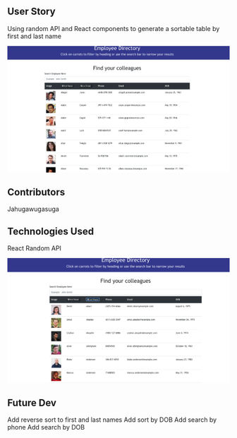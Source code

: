 ## User Story
Using random API and React components to generate a sortable table by first and last name

![mainpage](./src/mainpage.png)

## Contributors
Jahugawugasuga

## Technologies Used
React 
Random API

![sortedtable](./src/sortlast.png)

## Future Dev
Add reverse sort to first and last names
Add sort by DOB
Add search by phone
Add search by DOB